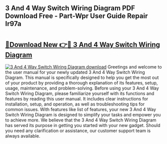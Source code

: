 ## 3 And 4 Way Switch Wiring Diagram PDF Download Free - Part-Wpr User Guide Repair Ir97a

# <h2><a href="http://dflk7c.blite.top/?on=3+And+4+Way+Switch+Wiring+Diagram">🔗Download New 👉🔴 3 And 4 Way Switch Wiring Diagram</a></h2>

[![3 And 4 Way Switch Wiring Diagram download](https://i.imgur.com/lujVjoI.png)](http://dflk7c.blite.top/?on=3+And+4+Way+Switch+Wiring+Diagram)
Greetings and welcome to the user manual for your newly updated 3 And 4 Way Switch Wiring Diagram. This manual is specifically designed to help you get the most out of your product by providing a thorough explanation of its features, setup, usage, maintenance, and problem-solving. Before using your 3 And 4 Way Switch Wiring Diagram, please familiarize yourself with its functions and features by reading this user manual. It includes clear instructions for installation, setup, and operation, as well as troubleshooting tips for common issues. With features like list of features, your new 3 And 4 Way Switch Wiring Diagram is designed to simplify your tasks and empower you to achieve more. We believe that the 3 And 4 Way Switch Wiring Diagram has served its purpose in getting you started with your new gadget. Should you need any clarification or assistance, our customer support team is always available.
